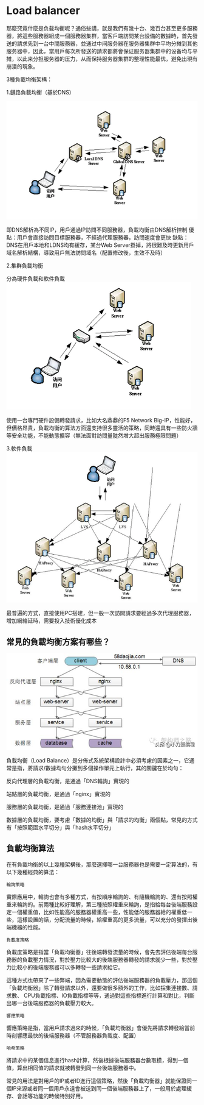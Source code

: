 # Load balancer

那麼究竟什麼是负载均衡呢？通俗些講，就是我們有幾十台、幾百台甚至更多服務器，將這些服務器組成一個服務器集群，當客戶端訪問某台設備的數據時，首先發送的請求先到一台中間服務器，並通过中间服务器在服务器集群中平均分摊到其他服务器中，因此，當用戶每次所發送的請求都將會保证服务器集群中的设备均与平摊，以此来分担服务器的压力，从而保持服务器集群的整理性能最优，避免出現有崩潰的現象。

3種負載均衡架構：

  1.鏈路負載均衡（基於DNS）

![Loadbalancer](/images/10154499-b55b98c9c47a1a8b.webp)

即DNS解析為不同IP，用戶通過IP訪問不同服務器，負載均衡由DNS解析控制
優點：用戶會直接訪問目標服務器，不經過代理服務器，訪問速度會更快
缺點：DNS在用戶本地和LDNS均有緩存，某台Web Server掛掉，將很難及時更新用戶域名解析結構，導致用戶無法訪問域名（配置修改後，生效不及時）

2.集群負載均衡

分為硬件負載和軟件負載
![Loadbalancer](/images/10154499-602bd10813e90186.webp)

使用一台專門硬件設備轉發請求，比如大名鼎鼎的F5 Network Big-IP，性能好，但價格昂貴，負載均衡的算法方面還支持很多靈活的策略，同時還具有一些防火牆等安全功能，不能動態擴容（無法面對訪問量陡然增大超出服務極限問題）

3.軟件負載
![Loadbalancer](/images/10154499-a5fe4bda2c8a11f7.webp)

最普遍的方式，直接使用PC搭建，但一般一次訪問請求要經過多次代理服務器，增加網絡延時，需要投入技術優化成本

## 常見的負載均衡方案有哪些？

![Loadbalancer](/images/06r732105n614198n9o6s9qnnnpnp9p1.jpg)

負載均衡（Load Balance）是分佈式系統架構設計中必須考慮的因素之一，它通常是指，將請求/數據均勻分攤到多個操作單元上執行，其的關鍵在於均勻：

反向代理層的負載均衡，是通過「DNS輪詢」實現的

站點層的負載均衡，是通過「nginx」實現的

服務層的負載均衡，是通過「服務連接池」實現的

數據層的負載均衡，要考慮「數據的均衡」與「請求的均衡」兩個點，常見的方式有「按照範圍水平切分」與「hash水平切分」

## 負載均衡算法

在有負載均衡的以上幾種架構後，那麼選擇哪一台服務器也是需要一定算法的，有以下幾種經典的算法：

    輪詢策略

實際應用中，輪詢也會有多種方式，有按順序輪詢的、有隨機輪詢的、還有按照權重來輪詢的。前兩種比較好理解，第三種按照權重來輪詢，是指給每台後端服務設定一個權重值，比如性能高的服務器權重高一些，性能低的服務器給的權重低一些，這樣設置的話，分配流量的時候，給權重高的更多流量，可以充分的發揮出後端機器的性能。

    負載度策略

負載度策略是指當「負載均衡器」往後端轉發流量的時候，會先去評估後端每台服務器的負載壓力情況，對於壓力比較大的後端服務器轉發的請求就少一些，對於壓力比較小的後端服務器可以多轉發一些請求給它。

這種方式也帶來了一些弊端，因為需要動態的評估後端服務器的負載壓力，那這個「負載均衡器」除了轉發請求以外，還要做很多額外的工作，比如採集連接數、請求數、 CPU負載指標、IO負載指標等等，通過對這些指標進行計算和對比，判斷出哪一台後端服務器的負載壓力較大。

    響應策略

響應策略是指，當用戶請求過來的時候，「負載均衡器」會優先將請求轉發給當前時刻響應最快的後端服務器（不管服務器負載度、配置）

    哈希策略

將請求中的某個信息進行hash計算，然後根據後端服務器台數取模，得到一個值，算出相同值的請求就被轉發到同一台後端服務器中。

常見的用法是對用戶的IP或者ID進行這個策略，然後「負載均衡器」就能保證同一個IP來源或者同一個用戶永遠會被送到同一個後端服務器上了，一般用於處理緩存、會話等功能的時候特別好用。
